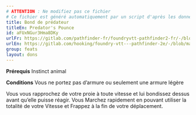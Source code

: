 ```yaml
---
# ATTENTION : Ne modifiez pas ce fichier
# Ce fichier est généré automatiquement par un script d'après les données du module Foundry VTT officiel et de sa traduction
title: Bond de prédateur
titleEn: Predator's Pounce
id: aFUxNGur3Hma8DKy
urlFr: https://gitlab.com/pathfinder-fr/foundryvtt-pathfinder2-fr/-/blob/master/data/feats/aFUxNGur3Hma8DKy.htm
urlEn: https://gitlab.com/hooking/foundry-vtt---pathfinder-2e/-/blob/master/packs/data/feats.db/predator-s-pounce.json
group: feats
layout: dons
---
```

**Prérequis** Instinct animal

**Conditions** Vous ne portez pas d’armure ou seulement une armure légère

Vous vous rapprochez de votre proie à toute vitesse et lui bondissez dessus avant qu’elle puisse réagir. Vous Marchez rapidement en pouvant utiliser la totalité de votre Vitesse et Frappez à la fin de votre déplacement.



